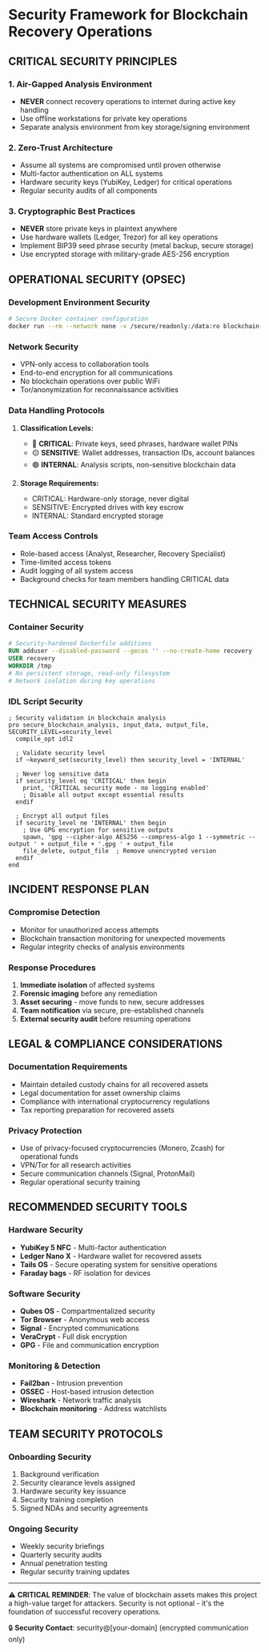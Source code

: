 # Security Framework for Blockchain Recovery Operations

## CRITICAL SECURITY PRINCIPLES

### 1. **Air-Gapped Analysis Environment**
- **NEVER** connect recovery operations to internet during active key handling
- Use offline workstations for private key operations
- Separate analysis environment from key storage/signing environment

### 2. **Zero-Trust Architecture**
- Assume all systems are compromised until proven otherwise
- Multi-factor authentication on ALL systems
- Hardware security keys (YubiKey, Ledger) for critical operations
- Regular security audits of all components

### 3. **Cryptographic Best Practices**
- **NEVER** store private keys in plaintext anywhere
- Use hardware wallets (Ledger, Trezor) for all key operations
- Implement BIP39 seed phrase security (metal backup, secure storage)
- Use encrypted storage with military-grade AES-256 encryption

## OPERATIONAL SECURITY (OPSEC)

### Development Environment Security
```bash
# Secure Docker container configuration
docker run --rm --network none -v /secure/readonly:/data:ro blockchain-analysis
```

### Network Security
- VPN-only access to collaboration tools
- End-to-end encryption for all communications
- No blockchain operations over public WiFi
- Tor/anonymization for reconnaissance activities

### Data Handling Protocols
1. **Classification Levels:**
   - 🔴 **CRITICAL**: Private keys, seed phrases, hardware wallet PINs
   - 🟡 **SENSITIVE**: Wallet addresses, transaction IDs, account balances
   - 🟢 **INTERNAL**: Analysis scripts, non-sensitive blockchain data

2. **Storage Requirements:**
   - CRITICAL: Hardware-only storage, never digital
   - SENSITIVE: Encrypted drives with key escrow
   - INTERNAL: Standard encrypted storage

### Team Access Controls
- Role-based access (Analyst, Researcher, Recovery Specialist)
- Time-limited access tokens
- Audit logging of all system access
- Background checks for team members handling CRITICAL data

## TECHNICAL SECURITY MEASURES

### Container Security
```dockerfile
# Security-hardened Dockerfile additions
RUN adduser --disabled-password --gecos '' --no-create-home recovery
USER recovery
WORKDIR /tmp
# No persistent storage, read-only filesystem
# Network isolation during key operations
```

### IDL Script Security
```idl
; Security validation in blockchain analysis
pro secure_blockchain_analysis, input_data, output_file, SECURITY_LEVEL=security_level
  compile_opt idl2
  
  ; Validate security level
  if ~keyword_set(security_level) then security_level = 'INTERNAL'
  
  ; Never log sensitive data
  if security_level eq 'CRITICAL' then begin
    print, 'CRITICAL security mode - no logging enabled'
    ; Disable all output except essential results
  endif
  
  ; Encrypt all output files
  if security_level ne 'INTERNAL' then begin
    ; Use GPG encryption for sensitive outputs
    spawn, 'gpg --cipher-algo AES256 --compress-algo 1 --symmetric --output ' + output_file + '.gpg ' + output_file
    file_delete, output_file  ; Remove unencrypted version
  endif
end
```

## INCIDENT RESPONSE PLAN

### Compromise Detection
- Monitor for unauthorized access attempts
- Blockchain transaction monitoring for unexpected movements
- Regular integrity checks of analysis environments

### Response Procedures
1. **Immediate isolation** of affected systems
2. **Forensic imaging** before any remediation
3. **Asset securing** - move funds to new, secure addresses
4. **Team notification** via secure, pre-established channels
5. **External security audit** before resuming operations

## LEGAL & COMPLIANCE CONSIDERATIONS

### Documentation Requirements
- Maintain detailed custody chains for all recovered assets
- Legal documentation for asset ownership claims
- Compliance with international cryptocurrency regulations
- Tax reporting preparation for recovered assets

### Privacy Protection
- Use of privacy-focused cryptocurrencies (Monero, Zcash) for operational funds
- VPN/Tor for all research activities
- Secure communication channels (Signal, ProtonMail)
- Regular operational security training

## RECOMMENDED SECURITY TOOLS

### Hardware Security
- **YubiKey 5 NFC** - Multi-factor authentication
- **Ledger Nano X** - Hardware wallet for recovered assets
- **Tails OS** - Secure operating system for sensitive operations
- **Faraday bags** - RF isolation for devices

### Software Security
- **Qubes OS** - Compartmentalized security
- **Tor Browser** - Anonymous web access
- **Signal** - Encrypted communications
- **VeraCrypt** - Full disk encryption
- **GPG** - File and communication encryption

### Monitoring & Detection
- **Fail2ban** - Intrusion prevention
- **OSSEC** - Host-based intrusion detection
- **Wireshark** - Network traffic analysis
- **Blockchain monitoring** - Address watchlists

## TEAM SECURITY PROTOCOLS

### Onboarding Security
1. Background verification
2. Security clearance levels assigned
3. Hardware security key issuance
4. Security training completion
5. Signed NDAs and security agreements

### Ongoing Security
- Weekly security briefings
- Quarterly security audits
- Annual penetration testing
- Regular security training updates

---

⚠️ **CRITICAL REMINDER**:
The value of blockchain assets makes this project a high-value target for attackers.
Security is not optional - it's the foundation of successful recovery operations.

🔒 **Security Contact**: security@[your-domain] (encrypted communication only)
